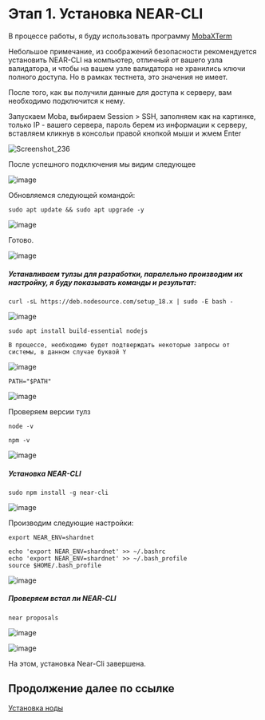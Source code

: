 # Этап 1. Установка NEAR-CLI

В процессе работы, я буду использовать программу [MobaXTerm](https://download.mobatek.net/2212022060563542/MobaXterm_Portable_v22.1.zip)

Небольшое примечание, из соображений безопасности рекомендуется установить NEAR-CLI на компьютер, отличный от вашего узла валидатора, и чтобы на вашем узле валидатора не хранились ключи полного доступа. Но в рамках тестнета, это значения не имеет.

После того, как вы получили данные для доступа к серверу, вам необходимо подключится к нему.

Запускаем Moba, выбираем Session > SSH, заполняем как на картинке, только IP - вашего сервера, пароль берем из информации к серверу, вставляем кликнув в консольи правой кнопкой мыши и жмем Enter

![Screenshot_236](https://user-images.githubusercontent.com/107760840/184492844-814c73c5-f2ed-4962-b745-f39f6a847aee.png)

После успешного подключения мы видим следующее 

![image](https://user-images.githubusercontent.com/107760840/184492890-f7aeab44-160a-442c-9533-8d070afcfdf9.png)

Обновляемся следующей командой:

```
sudo apt update && sudo apt upgrade -y
```
![image](https://user-images.githubusercontent.com/107760840/184493616-268d8887-9dc6-4d0e-944f-07cfa4699492.png)

Готово.

![image](https://user-images.githubusercontent.com/107760840/184493633-86de89f8-e9fa-4a73-b142-5c2911204d52.png)


##### Устанвливаем тулзы для разработки, паралельно производим их настройку, я буду показывать команды и результат:
```
curl -sL https://deb.nodesource.com/setup_18.x | sudo -E bash -  
```
![image](https://user-images.githubusercontent.com/107760840/184493646-da295e63-4f81-4ecb-a100-fabf700282dd.png)

```
sudo apt install build-essential nodejs

В процессе, необходимо будет подтверждать некоторые запросы от системы, в данном случае буквой Y
```
![image](https://user-images.githubusercontent.com/107760840/184493662-2644125a-57cc-4f1f-ba81-69a70b0fa3f7.png)

```
PATH="$PATH"
```
![image](https://user-images.githubusercontent.com/107760840/184493707-6abc618e-9e0e-4143-9d9e-7d8dac00d456.png)

Проверяем версии тулз
```
node -v
```
```
npm -v
```

![image](https://user-images.githubusercontent.com/107760840/184493739-c9b34984-4248-41dd-82e9-ab3efc2b6f7b.png)

##### Установка NEAR-CLI

```
sudo npm install -g near-cli
```
![image](https://user-images.githubusercontent.com/107760840/184493816-46e01ca9-7bdb-4663-a9fb-67fb83c83200.png)

Производим следующие настройки:

```
export NEAR_ENV=shardnet
```
```
echo 'export NEAR_ENV=shardnet' >> ~/.bashrc
echo 'export NEAR_ENV=shardnet' >> ~/.bash_profile
source $HOME/.bash_profile
```
![image](https://user-images.githubusercontent.com/107760840/184493895-dbd22dce-057e-4635-9441-610e71d1fccd.png)

##### Проверяем встал ли NEAR-CLI

```
near proposals
```

![image](https://user-images.githubusercontent.com/107760840/184493913-cef02a01-d429-4b52-ac6b-60b658a96fbe.png)

![image](https://user-images.githubusercontent.com/107760840/184493924-bc102741-002b-412b-b778-620bc2307485.png)

На этом, установка Near-Cli завершена.

## Продолжение далее по ссылке

[Установка ноды](./002.md)
